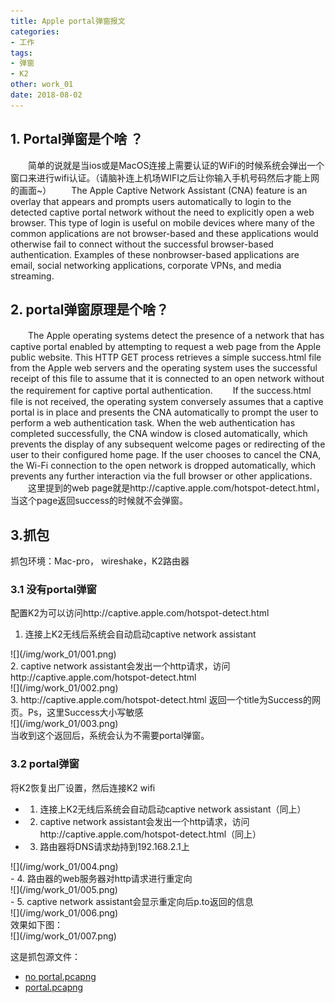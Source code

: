```yaml
---
title: Apple portal弹窗报文
categories:
- 工作
tags:
- 弹窗
- K2
other: work_01
date: 2018-08-02
---
```


## **1. Portal弹窗是个啥 ？** ##
　　简单的说就是当ios或是MacOS连接上需要认证的WiFi的时候系统会弹出一个窗口来进行wifi认证。（请脑补连上机场WIFI之后让你输入手机号码然后才能上网的画面~）
　　The Apple Captive Network Assistant (CNA) feature is an overlay that appears and prompts users automatically to login to the detected captive portal network without the need to explicitly open a web browser. This type of login is useful on mobile devices where many of the common applications are not browser-based and these applications would otherwise fail to connect without the successful browser-based authentication. Examples of these nonbrowser-based applications are email, social networking applications, corporate VPNs, and media streaming.

## **2. portal弹窗原理是个啥？** ##
　　The Apple operating systems detect the presence of a network that has captive portal enabled by attempting to request a web page from the Apple public website. This HTTP GET process retrieves a simple success.html file from the Apple web servers and the operating system uses the successful receipt of this file to assume that it is connected to an open network without the requirement for captive portal authentication.
　　If the success.html file is not received, the operating system conversely assumes that a captive portal is in place and presents the CNA automatically to prompt the user to perform a web authentication task. When the web authentication has completed successfully, the CNA window is closed automatically, which prevents the display of any subsequent welcome pages or redirecting of the user to their configured home page. If the user chooses to cancel the CNA, the Wi-Fi connection to the open network is dropped automatically, which prevents any further interaction via the full browser or other applications.
　　这里提到的web page就是http://captive.apple.com/hotspot-detect.html，当这个page返回success的时候就不会弹窗。

## **3.抓包** ##
抓包环境：Mac-pro， wireshake，K2路由器

### **3.1 没有portal弹窗** ###
配置K2为可以访问http://captive.apple.com/hotspot-detect.html
1. 连接上K2无线后系统会自动启动captive network assistant
<div align="left">![](/img/work_01/001.png)</div>
2. captive network assistant会发出一个http请求，访问http://captive.apple.com/hotspot-detect.html
<div align="left">![](/img/work_01/002.png)</div>
3. http://captive.apple.com/hotspot-detect.html 返回一个title为Success的网页。Ps，这里Success大小写敏感
<div align="left">![](/img/work_01/003.png)</div>
当收到这个返回后，系统会认为不需要portal弹窗。

### **3.2 portal弹窗** ###
将K2恢复出厂设置，然后连接K2 wifi
- 1. 连接上K2无线后系统会自动启动captive network assistant（同上）
- 2. captive network assistant会发出一个http请求，访问http://captive.apple.com/hotspot-detect.html（同上）
- 3. 路由器将DNS请求劫持到192.168.2.1上
<div align="left">![](/img/work_01/004.png)</div>
- 4. 路由器的web服务器对http请求进行重定向
<div align="left">![](/img/work_01/005.png)</div>
- 5. captive network assistant会显示重定向后p.to返回的信息
<div align="left">![](/img/work_01/006.png)</div>
效果如下图：
<div align="left">![](/img/work_01/007.png)</div>

这是抓包源文件：
- [no portal.pcapng][1]
- [portal.pcapng][2]


[1]: /file/work_01/no_portal.pcapng
[2]: /file/work_01/portal.pcapng